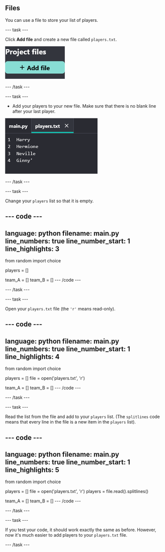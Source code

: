 ## Files

You can use a file to store your list of players.

--- task ---

Click **Add file** and create a new file called `players.txt`.

![Add file button shown beneath the Project files menu](images/Add_file.png)

--- /task ---

--- task ---

+ Add your players to your new file. Make sure that there is no blank line after your last player.

![screenshot showing the names in players.txt](images/players_file.png)

--- /task ---

--- task ---

Change your `players` list so that it is empty.

--- code ---
---
language: python
filename: main.py
line_numbers: true
line_number_start: 1
line_highlights: 3
---
from random import choice

players = []

team_A = []
team_B = []
--- /code ---

--- /task ---

--- task ---

Open your `players.txt` file (the `'r'` means read-only).

--- code ---
---
language: python
filename: main.py
line_numbers: true
line_number_start: 1
line_highlights: 4
---
from random import choice

players = []
file = open('players.txt', 'r')

team_A = []
team_B = []
--- /code ---

--- /task ---

--- task ---

Read the list from the file and add to your `players` list. (The `splitlines` code means that every line in the file is a new item in the `players` list).

--- code ---
---
language: python
filename: main.py
line_numbers: true
line_number_start: 1
line_highlights: 5
---
from random import choice

players = []
file = open('players.txt', 'r')
players = file.read().splitlines()

team_A = []
team_B = []
--- /code ---

--- /task ---

--- task ---

If you test your code, it should work exactly the same as before. However, now it's much easier to add players to your `players.txt` file.

--- /task ---



